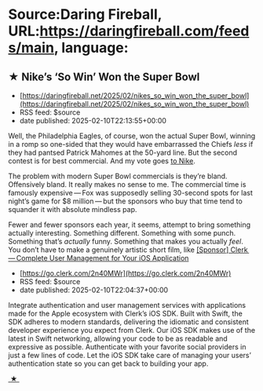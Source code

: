 # Source:Daring Fireball, URL:https://daringfireball.com/feeds/main, language:

## ★ Nike’s ‘So Win’ Won the Super Bowl
 - [https://daringfireball.net/2025/02/nikes_so_win_won_the_super_bowl](https://daringfireball.net/2025/02/nikes_so_win_won_the_super_bowl)
 - RSS feed: $source
 - date published: 2025-02-10T22:13:55+00:00

<p>Well, the Philadelphia Eagles, of course, won the actual Super Bowl, winning in a romp so one-sided that they would have embarrassed the Chiefs <em>less</em> if they had pantsed Patrick Mahomes at the 50-yard line. But the second contest is for best commercial. And my vote goes <a href="https://www.youtube.com/watch?v=b0Ezn5pZE7o">to Nike</a>.</p>

<p>The problem with modern Super Bowl commercials is they’re bland. Offensively bland. It really makes no sense to me. The commercial time is famously expensive — Fox was supposedly selling 30-second spots for last night’s game for $8 million — but the sponsors who buy that time tend to squander it with absolute mindless pap.</p>

<p>Fewer and fewer sponsors each year, it seems, attempt to bring something actually interesting. Something different. Something with some punch. Something that’s <em>actually</em> funny. Something that makes you actually <em>feel</em>. You don’t have to make a genuinely artistic short film, like <a href="http

## [Sponsor] Clerk — Complete User Management for Your iOS Application
 - [https://go.clerk.com/2n40MWr](https://go.clerk.com/2n40MWr)
 - RSS feed: $source
 - date published: 2025-02-10T22:04:37+00:00

<p>Integrate authentication and user management services with applications made for the Apple ecosystem with Clerk’s iOS SDK. Built with Swift, the SDK adheres to modern standards, delivering the idiomatic and consistent developer experience you expect from Clerk. Our iOS SDK makes use of the latest in Swift networking, allowing your code to be as readable and expressive as possible. Authenticate with your favorite social providers in just a few lines of code. Let the iOS SDK take care of managing your users’ authentication state so you can get back to building your app.</p>

<div>
<a  title="Permanent link to ‘Clerk — Complete User Management for Your iOS Application’"  href="https://daringfireball.net/feeds/sponsors/2025/02/clerk_--_complete_user_managem">&nbsp;★&nbsp;</a>
</div>

